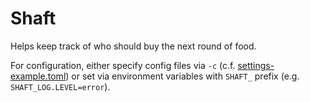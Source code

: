 # Shaft

Helps keep track of who should buy the next round of food.

For configuration, either specify config files via `-c` (c.f.
[settings-example.toml](settings-example.toml)) or set via environment variables
with `SHAFT_` prefix (e.g. `SHAFT_LOG.LEVEL=error`).
